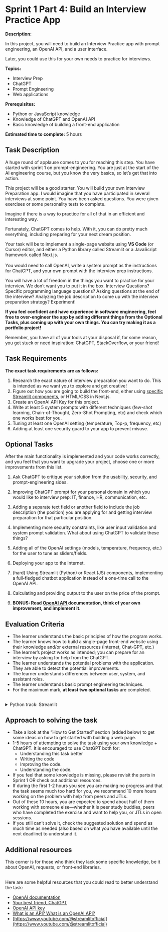 
# Sprint 1 Part 4: Build an Interview Practice App

**Description:**

In this project, you will need to build an Interview Practice app with prompt engineering, an OpenAI API, and a user interface.

Later, you could use this for your own needs to practice for interviews.

**Topics:**



* Interview Prep
* ChatGPT
* Prompt Engineering
* Web applications

**Prerequisites:**



* Python or JavaScript knowledge
* Knowledge of ChatGPT and OpenAI API
* Basic knowledge of building a front-end application

**Estimated time to complete:** 5 hours


## Task Description

A huge round of applause comes to you for reaching this step. You have started with sprint 1 on prompt-engineering. You are just at the start of the AI engineering course, but you know the very basics, so let’s get that into action.

This project will be a good starter. You will build your own Interview Preparation app. I would imagine that you have participated in several interviews at some point. You have been asked questions. You were given exercises or some personality tests to complete.

Imagine if there is a way to practice for all of that in an efficient and interesting way.

Fortunately, ChatGPT comes to help. With it, you can do pretty much everything, including preparing for your next dream position.

Your task will be to implement a single-page website using **VS Code** (or Cursor) editor, and either a Python library called Streamlit or a JavaScript framework called Next.js.  \
 \
You would need to call OpenAI, write a system prompt as the instructions for ChatGPT, and your own prompt with the interview prep instructions.

You will have a lot of freedom in the things you want to practice for your interview. We don’t want you to put it in the box. Interview Questions? Specific programming language questions? Asking questions at the end of the interview? Analyzing the job description to come up with the interview preparation strategy? Experiment!

**If you feel confident and have experience in software engineering, feel free to over-engineer the app by adding different things from the Optional Tasks, plus coming up with your own things. You can try making it as a portfolio project!**

Remember, you have all of your tools at your disposal if, for some reason, you get stuck or need inspiration: ChatGPT, StackOverflow, or your friend!


## Task Requirements

**The exact task requirements are as follows:**



1. Research the exact nature of interview preparation you want to do. This is intended as we want you to explore and get creative!
2. Figure out how you are going to build the front-end, either using [specific Streamlit components](https://streamlit.io/components?category=text), or HTML/CSS in Next.js.
3. Create an OpenAI API Key for this project.
4. Write at least 5 system prompts with different techniques (few-shot learning, Chain-of-Thought, Zero-Shot Prompting, etc) and check which one works best for you.
5. Tuning at least one OpenAI setting (temperature, Top-p, frequency, etc)
6. Adding at least one security guard to your app to prevent misuse.

## Optional Tasks

After the main functionality is implemented and your code works correctly, and you feel that you want to upgrade your project, choose one or more improvements from this list.



1. Ask ChatGPT to critique your solution from the usability, security, and prompt-engineering sides. 

2. Improving ChatGPT prompt for your personal domain in which you would like to interview prep: IT, finance, HR, communication, etc. 

3. Adding a separate text field or another field to include the job description (the position) you are applying for and getting interview preparation for that particular position. 

4. Implementing more security constraints, like user input validation and system prompt validation. What about using ChatGPT to validate these things? 

5. Adding all of the OpenAI settings (models, temperature, frequency, etc.) for the user to tune as sliders/fields. 

6. Deploying your app to the Internet. 

7. (hard) Using Streamlit (Python) or React (JS) components, implementing a full-fledged chatbot application instead of a one-time call to the OpenAI API. 

8. Calculating and providing output to the user on the price of the prompt. 

9. **BONUS: Read [OpenAI API ](https://platform.openai.com/docs/overview)documentation, think of your own improvement, and implement it.**


## Evaluation Criteria



* The learner understands the basic principles of how the program works.
* The learner knows how to build a single-page front-end website using their knowledge and/or external resources (internet, Chat-GPT, etc.)
* The learner’s project works as intended; you can prepare for an interview by asking for help from the ChatGPT.
* The learner understands the potential problems with the application. They are able to detect the potential improvements.
* The learner understands differences between user, system, and assistant roles.
* The learner understands basic prompt engineering techniques.
* For the maximum mark, **at least two optional tasks** are completed.


## 

<details>

<summary>Python track: Streamlit</summary>


## How to get started with Streamlit

It is very likely that you are seeing and hearing about Streamlit for the first time. No worries!

It's a fantastic framework for creating interactive web apps using Python, particularly for **data visualization**, **machine learning demos**, and **quick prototyping**.

You don’t need to know much about front-end things, like HTML, CSS, JS, React, or others, to build apps! Streamlit will do the basics of front-end for you by just writing Python code.

**Learning Streamlit:**



* You can get started by watching this [video](https://www.youtube.com/watch?v=D0D4Pa22iG0&ab_channel=pixegami). 
* After that, check out their [page](https://streamlit.io/). 
* Check their documentation on[ page elements](https://docs.streamlit.io/develop/api-reference). 
* A good starting point could be their [“Get Started” section](https://docs.streamlit.io/get-started).
* Lastly, GeeksForGeeks also offers a good tutorial on [Streamlit](https://www.geeksforgeeks.org/a-beginners-guide-to-streamlit/).
* [YouTube short.](https://youtube.com/shorts/iPj6QKMd8qA?si=d0i19vdfr3x4jAn0)
* Tutorial on using Streamlit in [VS Code](https://www.youtube.com/watch?v=2siBrMsqF44&ab_channel=TechWithTim).

</details>


## 


## Approach to solving the task



* Take a look at the “How to Get Started” section (added below) to get some ideas on how to get started with building a web page.
* 1-5 hours of attempting to solve the task using your own knowledge + ChatGPT. It is encouraged to use ChatGPT both for:
    * Understanding this task better
    * Writing the code
    * Improving the code.
    * Understanding the code.
* If you feel that some knowledge is missing, please revisit the parts in Sprint 1 OR check out additional resources.
* If during the first 1-2 hours you see you are making no progress and that the task seems much too hard for you, we recommend 10 more hours working on the problem with help from peers and JTLs. 
* Out of these 10 hours, you are expected to spend about half of them working with someone else—whether it is peer study buddies, peers who have completed the exercise and want to help you, or JTLs in open sessions.
* If you still can’t solve it, check the suggested solution and spend as much time as needed (also based on what you have available until the next deadline) to understand it.


## 


## Additional resources

This corner is for those who think they lack some specific knowledge, be it about OpenAI, requests, or front-end libraries. 

 \
Here are some helpful resources that you could read to better understand the task:



* [OpenAI documentation](https://platform.openai.com/docs/api-reference/introduction)
* [Your best friend, ChatGPT](https://chatgpt.com/)
* [OpenAI API key](https://platform.openai.com/api-keys)
* [What is an API? What is an OpenAI API?](https://www.youtube.com/watch?v=hcyOajJfSLs&ab_channel=DataCamp)
* [https://www.youtube.com/@streamlitofficial](https://www.youtube.com/@streamlitofficial)

